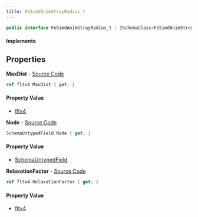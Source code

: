 ```yaml
---
title: FeSimdAnimStrayRadius_t
---
```


```csharp
public interface FeSimdAnimStrayRadius_t : ISchemaClass<FeSimdAnimStrayRadius_t>, ISchemaField, ISchemaClass, INativeHandle
```

#### Implements

## Properties

**MaxDist** - [Source Code](https://github.com/swiftly-solution/swiftlys2/blob/master/managed/src/SwiftlyS2.Generated/Schemas/Interfaces/FeSimdAnimStrayRadius_t.cs#L19)

```csharp
ref fltx4 MaxDist { get; }
```

#### Property Value

- [fltx4](/docs/api/shared/natives/fltx4)

**Node** - [Source Code](https://github.com/swiftly-solution/swiftlys2/blob/master/managed/src/SwiftlyS2.Generated/Schemas/Interfaces/FeSimdAnimStrayRadius_t.cs#L17)

```csharp
SchemaUntypedField Node { get; }
```

#### Property Value

- [SchemaUntypedField](/docs/api/shared/schemas/schemauntypedfield)

**RelaxationFactor** - [Source Code](https://github.com/swiftly-solution/swiftlys2/blob/master/managed/src/SwiftlyS2.Generated/Schemas/Interfaces/FeSimdAnimStrayRadius_t.cs#L21)

```csharp
ref fltx4 RelaxationFactor { get; }
```

#### Property Value

- [fltx4](/docs/api/shared/natives/fltx4)


